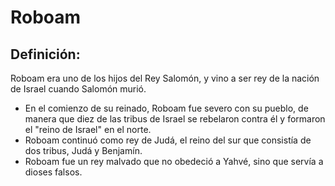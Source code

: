 # Roboam

## Definición: 

Roboam era uno de los hijos del Rey Salomón, y vino a ser rey de la nación de Israel cuando Salomón murió.

* En el comienzo de su reinado, Roboam fue severo con su pueblo, de manera que diez de las tribus de Israel se rebelaron contra él y formaron el "reino de Israel" en el norte.
* Roboam continuó como rey de Judá, el reino del sur que consistía de dos tribus, Judá y Benjamín.
* Roboam fue un rey malvado que no obedeció a Yahvé, sino que servía a dioses falsos.

